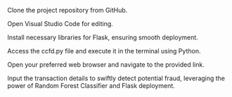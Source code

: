 Clone the project repository from GitHub.

Open Visual Studio Code for editing.

Install necessary libraries for Flask, ensuring smooth deployment.

Access the ccfd.py file and execute it in the terminal using Python.

Open your preferred web browser and navigate to the provided link.

Input the transaction details to swiftly detect potential fraud, leveraging the power of Random Forest Classifier and Flask deployment.
